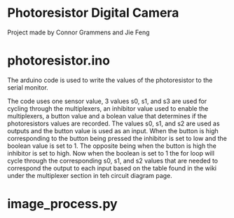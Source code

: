 # Photoresistor Digital Camera
Project made by Connor Grammens and Jie Feng

# photoresistor.ino
The arduino code is used to write the values of the photoresistor to the serial monitor.

The code uses one sensor value, 3 values s0, s1, and s3 are used for cycling through the multiplexers, an inhibitor value used to enable the multiplexers, a button value and a bolean value that determines if the photoresistors values are recorded. The values s0, s1, and s2 are used as outputs and the button value is used as an input. When the button is high corresponding to the button being pressed the inhibitor is set to low and the boolean value is set to 1. The opposite being when the button is high the inhibitor is set to high. Now when the boolean is set to 1 the for loop will cycle through the corresponding s0, s1, and s2 values that are needed to correspond the output to each input based on the table found in the wiki under the multiplexer section in teh circuit diagram page. 
# image_process.py
